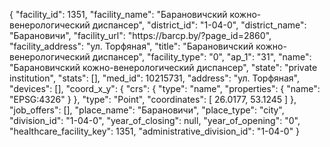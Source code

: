 {
    "facility_id": 1351,
    "facility_name": "Барановичский кожно-венерологический диспансер",
    "district_id": "1-04-0",
    "district_name": "Барановичи",
    "facility_url": "https:\/\/barcp.by\/?page_id=2860",
    "facility_address": "ул. Торфяная",
    "title": "Барановичский кожно-венерологический диспансер",
    "facility_type": "0",
    "ap_1": "31",
    "name": "Барановичский кожно-венерологический диспансер",
    "state": "private institution",
    "stats": [],
    "med_id": 10215731,
    "address": "ул. Торфяная",
    "devices": [],
    "coord_x_y": {
        "crs": {
            "type": "name",
            "properties": {
                "name": "EPSG:4326"
            }
        },
        "type": "Point",
        "coordinates": [
            26.0177,
            53.1245
        ]
    },
    "job_offers": [],
    "place_name": "Барановичи",
    "place_type": "city",
    "division_id": "1-04-0",
    "year_of_closing": null,
    "year_of_opening": "0",
    "healthcare_facility_key": 1351,
    "administrative_division_id": "1-04-0"
}